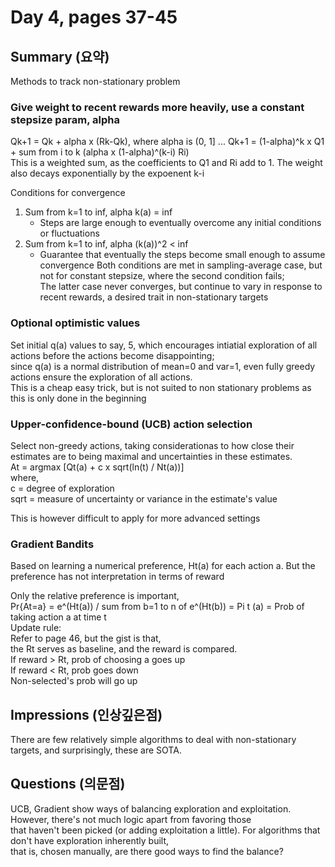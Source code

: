 # Day 4, pages 37-45

## Summary (요약)
Methods to track non-stationary problem

### Give weight to recent rewards more heavily, use a constant stepsize param, alpha

Qk+1 = Qk + alpha x (Rk-Qk), where alpha is (0, 1]
...
Qk+1 = (1-alpha)^k x Q1 + sum from i to k (alpha x (1-alpha)^(k-i) Ri) <br>
This is a weighted sum, as the coefficients to Q1 and Ri add to 1. The weight also decays exponentially by the expoenent k-i <br>

Conditions for convergence
1. Sum from k=1 to inf, alpha k(a) = inf
    * Steps are large enough to eventually overcome any initial conditions or fluctuations
2. Sum from k=1 to inf, alpha (k(a))^2 < inf
    * Guarantee that eventually the steps become small enough to assume convergence
Both conditions are met in sampling-average case, but not for constant stepsize, where the second condition fails; <br>
The latter case never converges, but continue to vary in response to recent rewards, a desired trait in non-stationary targets

### Optional optimistic values
Set initial q(a) values to say, 5, which encourages intiatial exploration of all actions before the actions become disappointing; <br>
since q(a) is a normal distribution of mean=0 and var=1, even fully greedy actions ensure the exploration of all actions. <br>
This is a cheap easy trick, but is not suited to non stationary problems as this is only done in the beginning

### Upper-confidence-bound (UCB) action selection
Select non-greedy actions, taking considerationas to how close their estimates are to being maximal and uncertainties in these estimates. <br>
At = argmax [Qt(a) + c x sqrt(ln(t) / Nt(a))] <br>
where, <br>
c = degree of exploration <br>
sqrt = measure of uncertainty or variance in the estimate's value <br>

This is however difficult to apply for more advanced settings

### Gradient Bandits
Based on learning a numerical preference, Ht(a) for each action a. But the preference has not interpretation in terms of reward

Only the relative preference is important, <br>
Pr{At=a} =  e^(Ht(a)) / sum from b=1 to n of e^(Ht(b)) = Pi t (a) = Prob of taking action a at time t <br>
Update rule: <br>
Refer to page 46, but the gist is that, <br>
the Rt serves as baseline, and the reward is compared. <br>
If reward > Rt, prob of choosing a goes up <br>
If reward < Rt, prob goes down <br>
Non-selected's prob will go up


## Impressions (인상깊은점)
There are few relatively simple algorithms to deal with non-stationary targets, and surprisingly, these are SOTA.


## Questions (의문점)
UCB, Gradient show ways of balancing exploration and exploitation. However, there's not much logic apart from favoring those <br>
that haven't been picked (or adding exploitation a little). For algorithms that don't have exploration inherently built, <br>
that is, chosen manually, are there good ways to find the balance?
